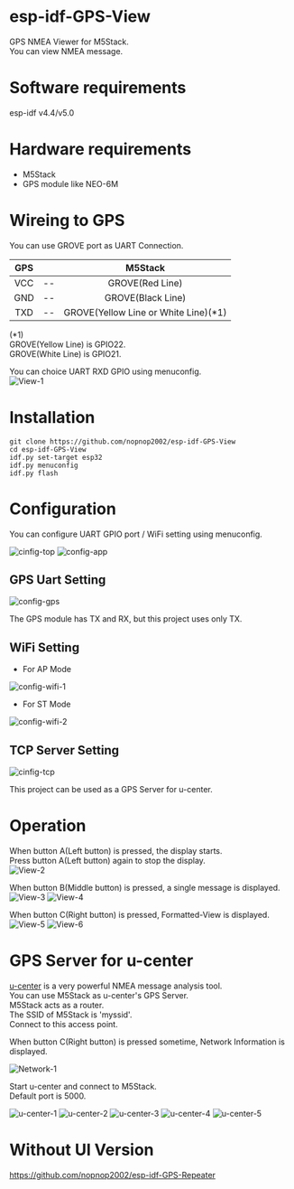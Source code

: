 # esp-idf-GPS-View
GPS NMEA Viewer for M5Stack.   
You can view NMEA message.

# Software requirements
esp-idf v4.4/v5.0   

# Hardware requirements
- M5Stack   
- GPS module like NEO-6M   

# Wireing to GPS
You can use GROVE port as UART Connection.   

|GPS||M5Stack|
|:-:|:-:|:-:|
|VCC|--|GROVE(Red Line)|
|GND|--|GROVE(Black Line)|
|TXD|--|GROVE(Yellow Line or White Line)(*1)|

(*1)   
GROVE(Yellow Line) is GPIO22.   
GROVE(White Line) is GPIO21.   

You can choice UART RXD GPIO using menuconfig.   
![View-1](https://user-images.githubusercontent.com/6020549/62000281-f84d0880-b10d-11e9-8c1c-895da5ad20bd.JPG)


# Installation
```
git clone https://github.com/nopnop2002/esp-idf-GPS-View
cd esp-idf-GPS-View
idf.py set-target esp32
idf.py menuconfig
idf.py flash
```


# Configuration
You can configure UART GPIO port / WiFi setting using menuconfig.

![cinfig-top](https://user-images.githubusercontent.com/6020549/167273686-1fb3f8e5-8cc2-4e98-b479-8086ed1448bc.jpg)
![config-app](https://user-images.githubusercontent.com/6020549/167273688-111e88f1-4bae-4090-802f-fedfbae0281a.jpg)

## GPS Uart Setting

![config-gps](https://user-images.githubusercontent.com/6020549/167273706-92f0a7ea-d43d-4356-8e5d-2afbdf3bea19.jpg)

The GPS module has TX and RX, but this project uses only TX.   

## WiFi Setting

- For AP Mode

![config-wifi-1](https://user-images.githubusercontent.com/6020549/167273811-072d0e0b-2495-4327-8d71-a3e66f0839c6.jpg)

- For ST Mode

![config-wifi-2](https://user-images.githubusercontent.com/6020549/204119872-01ca042a-a770-47c2-82c8-85a1da1c9ffc.jpg)

## TCP Server Setting

![cinfig-tcp](https://user-images.githubusercontent.com/6020549/167273826-8c633493-f784-4aed-b96a-bd4b0ee4126d.jpg)

This project can be used as a GPS Server for u-center.   


# Operation
When button A(Left button) is pressed, the display starts.   
Press button A(Left button) again to stop the display.   
![View-2](https://user-images.githubusercontent.com/6020549/62000282-f84d0880-b10d-11e9-95fb-19ef2ebcbae9.JPG)

When button B(Middle button) is pressed, a single message is displayed.   
![View-3](https://user-images.githubusercontent.com/6020549/62000277-f7b47200-b10d-11e9-9263-84c08dd6985b.JPG)
![View-4](https://user-images.githubusercontent.com/6020549/62000278-f7b47200-b10d-11e9-8409-6d61981b655a.JPG)


When button C(Right button) is pressed, Formatted-View is displayed.   
![View-5](https://user-images.githubusercontent.com/6020549/62000279-f84d0880-b10d-11e9-8c2d-de1d76d25c33.JPG)
![View-6](https://user-images.githubusercontent.com/6020549/62000280-f84d0880-b10d-11e9-9c73-c38ffd0927dd.JPG)


# GPS Server for u-center
[u-center](https://www.u-blox.com/en/product/u-center) is a very powerful NMEA message analysis tool.   
You can use M5Stack as u-center's GPS Server.   
M5Stack acts as a router.   
The SSID of M5Stack is 'myssid'.   
Connect to this access point.   

When button C(Right button) is pressed sometime, Network Information is displayed.

![Network-1](https://user-images.githubusercontent.com/6020549/62000293-4a8e2980-b10e-11e9-8248-9b651b23ba53.JPG)

Start u-center and connect to M5Stack.   
Default port is 5000.   

![u-center-1](https://user-images.githubusercontent.com/6020549/62000222-57aa1900-b10c-11e9-9d7d-aa4d32cdafbe.jpg)
![u-center-2](https://user-images.githubusercontent.com/6020549/62000218-57118280-b10c-11e9-867b-afa20d1caee3.jpg)
![u-center-3](https://user-images.githubusercontent.com/6020549/62000219-57118280-b10c-11e9-84ae-f07103141d4f.JPG)
![u-center-4](https://user-images.githubusercontent.com/6020549/62000220-57118280-b10c-11e9-825f-cf77f2fdcb5b.JPG)
![u-center-5](https://user-images.githubusercontent.com/6020549/62000221-57aa1900-b10c-11e9-833d-1a5a05aa68ae.jpg)


# Without UI Version

https://github.com/nopnop2002/esp-idf-GPS-Repeater

